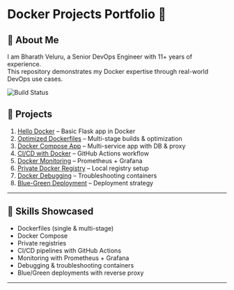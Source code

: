 
# Docker Projects Portfolio 🚀

## 👋 About Me
I am Bharath Veluru, a Senior DevOps Engineer with 11+ years of experience.  
This repository demonstrates my Docker expertise through real-world DevOps use cases.

![Build Status](https://github.com/velurubharath/docker-devops-projects/actions/workflows/docker-build.yml/badge.svg)

## 📂 Projects
1. [Hello Docker](./Project-Hello-Docker) – Basic Flask app in Docker 
2. [Optimized Dockerfiles](./project-dockerfiles) – Multi-stage builds & optimization
3. [Docker Compose App](./project-compose-app) – Multi-service app with DB & proxy
4. [CI/CD with Docker](./project-ci-cd-docker) – GitHub Actions workflow
5. [Docker Monitoring](./project-docker-monitoring) – Prometheus + Grafana
6. [Private Docker Registry](./project-docker-registry) – Local registry setup
7. [Docker Debugging](./project-docker-debugging) – Troubleshooting containers
8. [Blue-Green Deployment](./project-blue-green-deployment) – Deployment strategy

---

## 🎯 Skills Showcased
- Dockerfiles (single & multi-stage)
- Docker Compose
- Private registries
- CI/CD pipelines with GitHub Actions
- Monitoring with Prometheus + Grafana
- Debugging & troubleshooting containers
- Blue/Green deployments with reverse proxy

---
